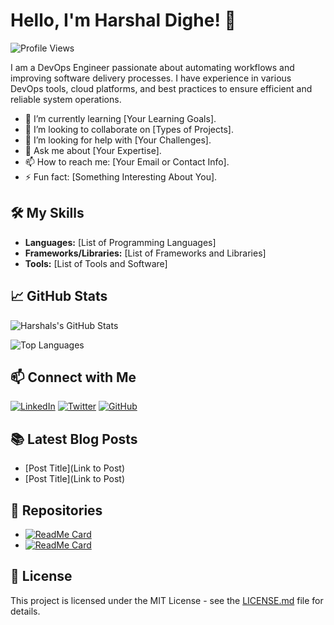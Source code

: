 # Hello, I'm Harshal Dighe! 👋

![Profile Views](https://komarev.com/ghpvc/?username=your-username&style=flat-square)

I am a DevOps Engineer passionate about automating workflows and improving software delivery processes. I have experience in various DevOps tools, cloud platforms, and best practices to ensure efficient and reliable system operations.

- 🌱 I’m currently learning [Your Learning Goals].
- 👯 I’m looking to collaborate on [Types of Projects].
- 🤔 I’m looking for help with [Your Challenges].
- 💬 Ask me about [Your Expertise].
- 📫 How to reach me: [Your Email or Contact Info].
- ⚡ Fun fact: [Something Interesting About You].

## 🛠️ My Skills

- **Languages:** [List of Programming Languages]
- **Frameworks/Libraries:** [List of Frameworks and Libraries]
- **Tools:** [List of Tools and Software]

## 📈 GitHub Stats

![Harshals's GitHub Stats](https://github-readme-stats.vercel.app/api?username=HarshalDighe&show_icons=true&theme=radical)


![Top Languages](https://github-readme-stats.vercel.app/api/top-langs/?username=your-username&layout=compact&theme=radical)

## 📫 Connect with Me

[![LinkedIn](https://img.shields.io/badge/LinkedIn-blue?style=flat&logo=linkedin&logoColor=white)](https://www.linkedin.com/in/your-profile)
[![Twitter](https://img.shields.io/badge/Twitter-blue?style=flat&logo=twitter&logoColor=white)](https://twitter.com/your-username)
[![GitHub](https://img.shields.io/badge/GitHub-black?style=flat&logo=github&logoColor=white)](https://github.com/your-username)

## 📚 Latest Blog Posts

<!-- BLOG-POST-LIST:START -->
- [Post Title](Link to Post)
- [Post Title](Link to Post)
<!-- BLOG-POST-LIST:END -->

## 📂 Repositories

- [![ReadMe Card](https://github-readme-stats.vercel.app/api/pin/?username=your-username&repo=your-repo)](https://github.com/your-username/your-repo)
- [![ReadMe Card](https://github-readme-stats.vercel.app/api/pin/?username=your-username&repo=your-repo)](https://github.com/your-username/your-repo)

## 📝 License

This project is licensed under the MIT License - see the [LICENSE.md](LICENSE.md) file for details.
